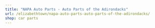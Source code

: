 ```yaml
---
title: "NAPA Auto Parts - Auto Parts of the Adirondacks"
url: /elizabethtown/napa-auto-parts-auto-parts-of-the-adirondacks/
shop: car parts
---
```

